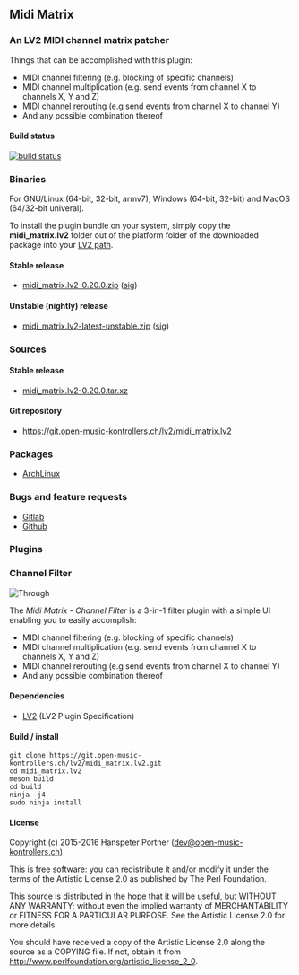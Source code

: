## Midi Matrix

### An LV2 MIDI channel matrix patcher

Things that can be accomplished with this plugin:

* MIDI channel filtering (e.g. blocking of specific channels)
* MIDI channel multiplication (e.g. send events from channel X to channels X, Y and Z)
* MIDI channel rerouting (e.g send events from channel X to channel Y)
* And any possible combination thereof

#### Build status

[![build status](https://gitlab.com/OpenMusicKontrollers/midi_matrix.lv2/badges/master/build.svg)](https://gitlab.com/OpenMusicKontrollers/midi_matrix.lv2/commits/master)

### Binaries

For GNU/Linux (64-bit, 32-bit, armv7), Windows (64-bit, 32-bit) and MacOS
(64/32-bit univeral).

To install the plugin bundle on your system, simply copy the __midi_matrix.lv2__
folder out of the platform folder of the downloaded package into your
[LV2 path](http://lv2plug.in/pages/filesystem-hierarchy-standard.html).

#### Stable release

* [midi_matrix.lv2-0.20.0.zip](https://dl.open-music-kontrollers.ch/midi_matrix.lv2/stable/midi_matrix.lv2-0.20.0.zip) ([sig](https://dl.open-music-kontrollers.ch/midi_matrix.lv2/stable/midi_matrix.lv2-0.20.0.zip.sig))

#### Unstable (nightly) release

* [midi_matrix.lv2-latest-unstable.zip](https://dl.open-music-kontrollers.ch/midi_matrix.lv2/unstable/midi_matrix.lv2-latest-unstable.zip) ([sig](https://dl.open-music-kontrollers.ch/midi_matrix.lv2/unstable/midi_matrix.lv2-latest-unstable.zip.sig))

### Sources

#### Stable release

* [midi_matrix.lv2-0.20.0.tar.xz](https://git.open-music-kontrollers.ch/lv2/midi_matrix.lv2/snapshot/midi_matrix.lv2-0.20.0.tar.xz)

#### Git repository

* <https://git.open-music-kontrollers.ch/lv2/midi_matrix.lv2>

### Packages

* [ArchLinux](https://www.archlinux.org/packages/community/x86_64/midi_matrix.lv2/)

### Bugs and feature requests

* [Gitlab](https://gitlab.com/OpenMusicKontrollers/midi_matrix.lv2)
* [Github](https://github.com/OpenMusicKontrollers/midi_matrix.lv2)

### Plugins

### Channel Filter

![Through](https://git.open-music-kontrollers.ch/lv2/midi_matrix.lv2/plain/screenshots/screenshot_1.png)

The _Midi Matrix - Channel Filter_ is a 3-in-1 filter plugin with a simple UI enabling you to easily accomplish:

* MIDI channel filtering (e.g. blocking of specific channels)
* MIDI channel multiplication (e.g. send events from channel X to channels X, Y and Z)
* MIDI channel rerouting (e.g send events from channel X to channel Y)
* And any possible combination thereof

#### Dependencies

* [LV2](http://lv2plug.in) (LV2 Plugin Specification)

#### Build / install

	git clone https://git.open-music-kontrollers.ch/lv2/midi_matrix.lv2.git
	cd midi_matrix.lv2
	meson build
	cd build
	ninja -j4
	sudo ninja install

#### License

Copyright (c) 2015-2016 Hanspeter Portner (dev@open-music-kontrollers.ch)

This is free software: you can redistribute it and/or modify
it under the terms of the Artistic License 2.0 as published by
The Perl Foundation.

This source is distributed in the hope that it will be useful,
but WITHOUT ANY WARRANTY; without even the implied warranty of
MERCHANTABILITY or FITNESS FOR A PARTICULAR PURPOSE. See the
Artistic License 2.0 for more details.

You should have received a copy of the Artistic License 2.0
along the source as a COPYING file. If not, obtain it from
<http://www.perlfoundation.org/artistic_license_2_0>.
